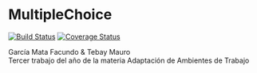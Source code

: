# MultipleChoice
[![Build Status](https://travis-ci.org/facugm/MultipleChoice.svg?branch=master)](https://travis-ci.org/facugm/MultipleChoice)
[![Coverage Status](https://coveralls.io/repos/github/facugm/MultipleChoice/badge.svg?branch=master)](https://coveralls.io/github/facugm/MultipleChoice?branch=master)

García Mata Facundo & Tebay Mauro  
Tercer trabajo del año de la materia Adaptación de Ambientes de Trabajo
